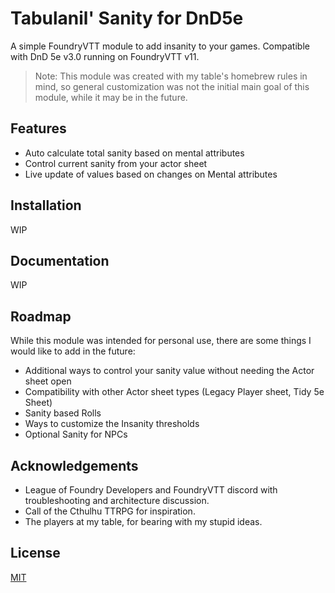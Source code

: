 # Tabulanil' Sanity for DnD5e

A simple FoundryVTT module to add insanity to your games. Compatible with DnD 5e v3.0 running on FoundryVTT v11.


> Note: This module was created with my table's homebrew rules in mind, so general customization was not the initial main goal of this module, while it may be in the future.

## Features

- Auto calculate total sanity based on mental attributes
- Control current sanity from your actor sheet
- Live update of values based on changes on Mental attributes

## Installation

WIP

## Documentation

WIP

## Roadmap

While this module was intended for personal use, there are some things I would like to add in the future:

- Additional ways to control your sanity value without needing the Actor sheet open
- Compatibility with other Actor sheet types (Legacy Player sheet, Tidy 5e Sheet)
- Sanity based Rolls
- Ways to customize the Insanity thresholds
- Optional Sanity for NPCs

## Acknowledgements

- League of Foundry Developers and FoundryVTT discord with troubleshooting and architecture discussion.
- Call of the Cthulhu TTRPG for inspiration.
- The players at my table, for bearing with my stupid ideas.


## License

[MIT](https://choosealicense.com/licenses/mit/)
